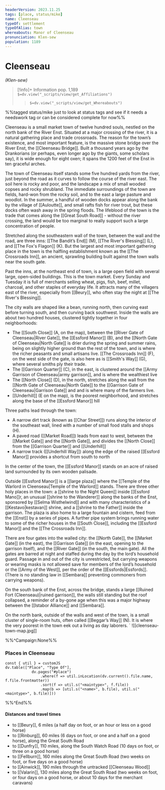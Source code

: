 ```yaml
---
headerVersion: 2023.11.25
tags: [place, status/mike]
name: Cleenseau
typeOf: settlement
typeOfAlias: town
whereabouts: Manor of Cleenseau
pronunciation: Klen-sew
population: 1189
---
```

# Cleenseau
*(Klen-sew)*
>[!info]+ Information
> pop. 1,189
> `$=dv.view("_scripts/view/get_Affiliations")`
>> `$=dv.view("_scripts/view/get_Whereabouts")`

%%tagged status/mike just to look at status tags and see if it needs a needswork tag or can be considered complete for now%%

Cleenseau is a small market town of twelve hundred souls, nestled on the north bank of the River Enst. Situated at a major crossing of the river, it is a natural gathering place and trade crossroads. The reason for the town’s existence, and most important feature, is the massive stone bridge over the River Enst, the [[Cleenseau Bridge]]. Built a thousand years ago by the Drankorians (or perhaps, even longer ago by the giants, some scholars say), it is wide enough for eight oxen; it spans the 1200 feet of the Enst in ten graceful arches.

The town of Cleenseau itself stands some five hundred yards from the river, just beyond the road as it curves to follow the course of the river east. The soil here is rocky and poor, and the landscape a mix of small wooded copses and rocky shrubland. The immediate surroundings of the town are fields, hard-won from the rocky soil, and to the east a large pasture and woodlot. In the summer, a handful of wooden docks appear along the bank by the village of [[Auloutte]], and small rafts fish for river trout, but these docks often wash away in the spring floods. The lifeblood of the town is the trade that comes along the [[Great South Road]] - without the river crossing, the land would be too marginal to really support such a large concentration of people.  

Stretched along the southeastern wall of the town, between the wall and the road, are three inns: [[The Bandit’s End]] (M),  [[The River's Blessing]] (L),  and [[The Fox's Flagon]] (K). But the largest and most important gathering place in the town is the halfling establishment known as the  [[The Crossroads Inn]], an ancient, sprawling building built against the town walls near the south gate. 

Past the inns, at the northeast end of town, is a large open field with several large, open-sided buildings. This is the town market. Every Sunday and Tuesday it is full of merchants selling wheat, pigs, fish, beef, millet, charcoal, and other staples of everyday life. It attracts many of the villagers east of the river, especially from [[Beury]], who often stay the night at [[The River's Blessing]].  

The city walls are shaped like a bean, running north, then curving east before turning south, and then curving back southwest. Inside the walls are about two hundred houses, clustered tightly together in four neighborhoods:

* The [[South Close]] (A, on the map), between the [[River Gate of Cleenseau|River Gate]], the [[Essford Manor]] (B), and the [[North Gate of Cleenseau|North Gate]] is drier during the spring and summer rains, being on slightly higher ground than the rest of the town, and is where the richer peasants and small artisans live. [[The Crossroads Inn]] (F), on the west side of the gate, is also here as is [[Smith's Way]] (G), where several smiths ply their trade.
* The [[Garrison Quarter]] (C), in the east, is clustered around the [[Army Garrison of Cleenseau|army garrison]], and is where the wealthiest live
* The [[North Close]] (D), in the north, stretches along the wall from the [[North Gate of Cleenseau|North Gate]] to the [[Garrison Gate of Cleenseau|Garrison Gate]] and and is where many of the farmers live. 
* [[Underhill]] (E on the map), is the poorest neighborhood, and stretches along the base of the [[Essford Manor]] hill

Three paths lead through the town:
* A narrow dirt track (known as [[Char Street]]) runs along the interior of the southeast wall, lined with a number of small food stalls and shops (H). 
* A paved road ([[Market Road]]) leads from east to west, between the [[Market Gate]] and the [[North Gate]], and divides the [[North Close]] from the [[Garrison Quarter]] and [[Underhill]]
* A narrow track ([[Underhill Way]]) along the edge of the raised [[Essford Manor]] provides a shortcut from south to north

In the center of the town, the [[Essford Manor]] stands on an acre of raised land surrounded by its own wooden palisade.

Outside [[Essford Manor]] is a [[large plaza]] where the [[Temple of the Warlord in Cleenseau|Temple of the Warlord]] stands. There are three other holy places in the town: a [[shrine to the Night Queen]] inside [[Essford Mano]]r, an unusual [[shrine to the Wanderer]] along the banks of the Enst, sponsored by [[Selma Wisthelwind]] and with many characteristics of a [[Kestavo|kestavan]] shrine, and a [[shrine to the Father]] inside the garrison. The plaza is also home to a large fountain and cistern, feed from the [[Enst]] by a series of pipes. A further pipe system brings running water to some of the richer houses in the [[South Close]], including the [[Essford Manor]] and the [[The Crossroads Inn]]. 

There are four gates into the walled city: the [[North Gate]], the [[Market Gate]] (in the east), the [[Garrison Gate]] (in the east, opening to the garrison  itself), and the [[River Gate]] (in the south, the main gate). All the gates are barred at night and staffed during the day by the lord’s household guard. Passage in and out of the city is unrestricted, but carrying weapons or wearing masks is not allowed save for members of the lord’s household or the [[Army of the West]], per the order of the [[Essfords|Essfords]]. (There is no standing law in [[Sembara]] preventing commoners from carrying weapons).

On the south bank of the Enst, across the bridge, stands a large [[Ruined Fort (Cleenseau)|ruined garrison]], the walls still standing but the roof collapsed, a reminder of a by-gone age when this was a major highway between the [[Istabor Alliance]] and [[Sembara]]. 

On the north bank, outside of the walls and west of the town, is a small cluster of single-room huts, often called [[Beggar’s Way]] (N). It is where the very poorest in the town eek out a living as day laborers.
`
![[cleenseau-town-map.jpg]]

%%^Campaign:None%%
### Places in Cleenseau
```dataviewjs
const { util } = customJS
dv.table(["Place", "Type Of"], 
			dv.pages("#place")
				.where(f => util.inLocation(dv.current().file.name, f.file.frontmatter))
				.sort(f => util.s("<maintype>", f.file))
				.map(b => [util.s("<name>", b.file), util.s("<maintype>", b.file)]))
```
%%^End%%

#### Distances and travel times
* to [[Beury]], 6 miles (a half day on foot, or an hour or less on a good horse)
* to [[Rinburg]], 60 miles (6 days on foot, or one and a half on a good horse), along the Great South Road
* to [[Dunfry]], 110 miles, along the South Watch Road (10 days on foot, or three on a good horse)
* to [[Fellburn]], 160 miles along the Great South Road (two weeks on foot, or five days on a good horse)
* to [[Ainwick]], 190 miles through the untracked [[Cleenseau Wood]]
* to [[Valarin]], 130 miles along the Great South Road (two weeks on foot, or four days on a good horse, or about 10 days for the merchant caravans)